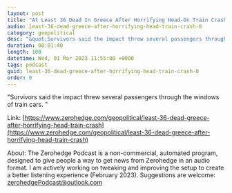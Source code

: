 ```yaml
---
layout: post
title: "At Least 36 Dead In Greece After Horrifying Head-On Train Crash"
audio: least-36-dead-greece-after-horrifying-head-train-crash-0
category: geopolitical
desc: "&quot;Survivors said the impact threw several passengers through the windows of train cars. &quot; "
duration: 00:01:40
length: 100
datetime: Wed, 01 Mar 2023 11:55:00 +0000
tags: podcast
guid: least-36-dead-greece-after-horrifying-head-train-crash-0
order: 0
---
```

&quot;Survivors said the impact threw several passengers through the windows of train cars. &quot; 

Link: [https://www.zerohedge.com/geopolitical/least-36-dead-greece-after-horrifying-head-train-crash](https://www.zerohedge.com/geopolitical/least-36-dead-greece-after-horrifying-head-train-crash)

About: The Zerohedge Podcast is a non-commercial, automated program, designed to give people a way to get news from Zerohedge in an audio format.  I am actively working on tweaking and improving the setup to create a better listening experience (February 2023).  Suggestions are welcome: [zerohedgePodcast@outlook.com](mailto:zerohedgePodcast@outlook.com)